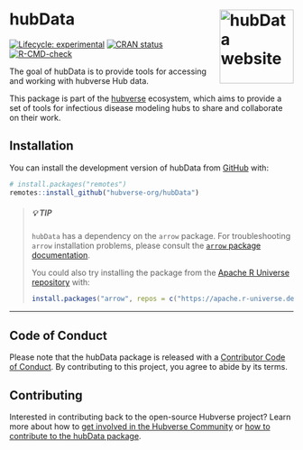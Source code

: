 
<!-- README.md is generated from README.Rmd. Please edit that file -->

# hubData <a href="https://hubverse-org.github.io/hubData/"><img src="man/figures/logo.png" align="right" height="131" alt="hubData website" /></a>

<!-- badges: start -->

[![Lifecycle:
experimental](https://img.shields.io/badge/lifecycle-experimental-orange.svg)](https://lifecycle.r-lib.org/articles/stages.html#experimental)
[![CRAN
status](https://www.r-pkg.org/badges/version/hubData)](https://CRAN.R-project.org/package=hubData)
[![R-CMD-check](https://github.com/hubverse-org/hubData/actions/workflows/R-CMD-check.yaml/badge.svg)](https://github.com/hubverse-org/hubData/actions/workflows/R-CMD-check.yaml)
<!-- badges: end -->

The goal of hubData is to provide tools for accessing and working with
hubverse Hub data.

This package is part of the
[hubverse](https://hubverse.io/en/latest/) ecosystem, which
aims to provide a set of tools for infectious disease modeling hubs to
share and collaborate on their work.

## Installation

You can install the development version of hubData from
[GitHub](https://github.com/) with:

``` r
# install.packages("remotes")
remotes::install_github("hubverse-org/hubData")
```

> ##### 💡 TIP
>
> `hubData` has a dependency on the `arrow` package. For troubleshooting
> `arrow` installation problems, please consult the [`arrow` package
> documentation](https://arrow.apache.org/docs/r/#installation).
>
> You could also try installing the package from the [Apache R Universe
> repository](https://apache.r-universe.dev) with:
>
> ``` r
> install.packages("arrow", repos = c("https://apache.r-universe.dev", "https://cran.r-project.org"))
> ```

------------------------------------------------------------------------

## Code of Conduct

Please note that the hubData package is released with a [Contributor
Code of Conduct](.github/CODE_OF_CONDUCT.md). By contributing to this
project, you agree to abide by its terms.

## Contributing

Interested in contributing back to the open-source Hubverse project?
Learn more about how to [get involved in the Hubverse
Community](https://hubverse.io/en/latest/overview/contribute.html)
or [how to contribute to the hubData package](.github/CONTRIBUTING.md).
